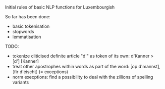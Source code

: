 Initial rules of basic NLP functions for Luxembourgish

So far has been done:
- basic tokenisation
- stopwords
- lemmatisation

TODO:

- tokenize cliticised definite article "d'" as token of its own: d'Kanner > [d'] [Kanner]
- treat other apostrophes within words as part of the word: [op d'mannst], [fir d'éischt] (= exceptions)
- norm execptions: find a possibility to deal with the zillions of spelling variants
